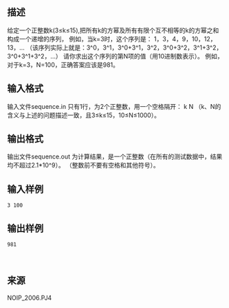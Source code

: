 ## 描述

给定一个正整数k(3≤k≤15),把所有k的方幂及所有有限个互不相等的k的方幂之和构成一个递增的序列， 例如，当k=3时，这个序列是： 1，3，4，9，10，12，13，… （该序列实际上就是：3^0，3^1，3^0+3^1，3^2，3^0+3^2，3^1+3^2，3^0+3^1+3^2，…） 请你求出这个序列的第N项的值（用10进制数表示）。 例如，对于k=3，N=100，正确答案应该是981。 

## 输入格式

输入文件sequence.in 只有1行，为2个正整数，用一个空格隔开： k N （k、N的含义与上述的问题描述一致，且3≤k≤15，10≤N≤1000）。 

## 输出格式

输出文件sequence.out 为计算结果，是一个正整数（在所有的测试数据中，结果均不超过2.1*10^9）。 （整数前不要有空格和其他符号）。

## 输入样例

```plaintext
3 100
```

## 输出样例

```plaintext
981
```



 

## 来源

NOIP_2006.PJ4

